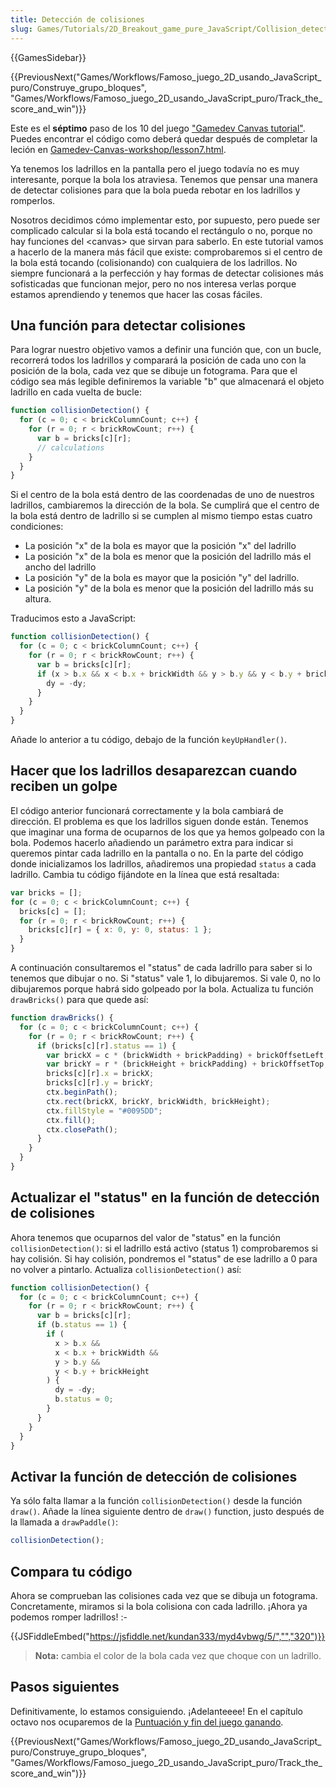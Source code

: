```yaml
---
title: Detección de colisiones
slug: Games/Tutorials/2D_Breakout_game_pure_JavaScript/Collision_detection
---
```


{{GamesSidebar}}

{{PreviousNext("Games/Workflows/Famoso_juego_2D_usando_JavaScript_puro/Construye_grupo_bloques", "Games/Workflows/Famoso_juego_2D_usando_JavaScript_puro/Track_the_score_and_win")}}

Este es el **séptimo** paso de los 10 del juego ["Gamedev Canvas tutorial"](/es/docs/Games/Workflows/Breakout_game_from_scratch). Puedes encontrar el código como deberá quedar después de completar la leción en [Gamedev-Canvas-workshop/lesson7.html](https://github.com/end3r/Gamedev-Canvas-workshop/blob/gh-pages/lesson07.html).

Ya tenemos los ladrillos en la pantalla pero el juego todavía no es muy interesante, porque la bola los atraviesa. Tenemos que pensar una manera de detectar colisiones para que la bola pueda rebotar en los ladrillos y romperlos.

Nosotros decidimos cómo implementar esto, por supuesto, pero puede ser complicado calcular si la bola está tocando el rectángulo o no, porque no hay funciones del &#x3C;canvas> que sirvan para saberlo. En este tutorial vamos a hacerlo de la manera más fácil que existe: comprobaremos si el centro de la bola está tocando (colisionando) con cualquiera de los ladrillos. No siempre funcionará a la perfección y hay formas de detectar colisiones más sofisticadas que funcionan mejor, pero no nos interesa verlas porque estamos aprendiendo y tenemos que hacer las cosas fáciles.

## Una función para detectar colisiones

Para lograr nuestro objetivo vamos a definir una función que, con un bucle, recorrerá todos los ladrillos y comparará la posición de cada uno con la posición de la bola, cada vez que se dibuje un fotograma. Para que el código sea más legible definiremos la variable "b" que almacenará el objeto ladrillo en cada vuelta de bucle:

```js
function collisionDetection() {
  for (c = 0; c < brickColumnCount; c++) {
    for (r = 0; r < brickRowCount; r++) {
      var b = bricks[c][r];
      // calculations
    }
  }
}
```

Si el centro de la bola está dentro de las coordenadas de uno de nuestros ladrillos, cambiaremos la dirección de la bola. Se cumplirá que el centro de la bola está dentro de ladrillo si se cumplen al mismo tiempo estas cuatro condiciones:

- La posición "x" de la bola es mayor que la posición "x" del ladrillo
- La posición "x" de la bola es menor que la posición del ladrillo más el ancho del ladrillo
- La posición "y" de la bola es mayor que la posición "y" del ladrillo.
- La posición "y" de la bola es menor que la posición del ladrillo más su altura.

Traducimos esto a JavaScript:

```js
function collisionDetection() {
  for (c = 0; c < brickColumnCount; c++) {
    for (r = 0; r < brickRowCount; r++) {
      var b = bricks[c][r];
      if (x > b.x && x < b.x + brickWidth && y > b.y && y < b.y + brickHeight) {
        dy = -dy;
      }
    }
  }
}
```

Añade lo anterior a tu código, debajo de la función `keyUpHandler()`.

## Hacer que los ladrillos desaparezcan cuando reciben un golpe

El código anterior funcionará correctamente y la bola cambiará de dirección. El problema es que los ladrillos siguen donde están. Tenemos que imaginar una forma de ocuparnos de los que ya hemos golpeado con la bola. Podemos hacerlo añadiendo un parámetro extra para indicar si queremos pintar cada ladrillo en la pantalla o no. En la parte del código donde inicializamos los ladrillos, añadiremos una propiedad `status` a cada ladrillo. Cambia tu código fijándote en la línea que está resaltada:

```js
var bricks = [];
for (c = 0; c < brickColumnCount; c++) {
  bricks[c] = [];
  for (r = 0; r < brickRowCount; r++) {
    bricks[c][r] = { x: 0, y: 0, status: 1 };
  }
}
```

A continuación consultaremos el "status" de cada ladrillo para saber si lo tenemos que dibujar o no. Si "status" vale 1, lo dibujaremos. Si vale 0, no lo dibujaremos porque habrá sido golpeado por la bola. Actualiza tu función `drawBricks()` para que quede así:

```js
function drawBricks() {
  for (c = 0; c < brickColumnCount; c++) {
    for (r = 0; r < brickRowCount; r++) {
      if (bricks[c][r].status == 1) {
        var brickX = c * (brickWidth + brickPadding) + brickOffsetLeft;
        var brickY = r * (brickHeight + brickPadding) + brickOffsetTop;
        bricks[c][r].x = brickX;
        bricks[c][r].y = brickY;
        ctx.beginPath();
        ctx.rect(brickX, brickY, brickWidth, brickHeight);
        ctx.fillStyle = "#0095DD";
        ctx.fill();
        ctx.closePath();
      }
    }
  }
}
```

## Actualizar el "status" en la función de detección de colisiones

Ahora tenemos que ocuparnos del valor de "status" en la función `collisionDetection()`: si el ladrillo está activo (status 1) comprobaremos si hay colisión. Si hay colisión, pondremos el "status" de ese ladrillo a 0 para no volver a pintarlo. Actualiza `collisionDetection()` así:

```js
function collisionDetection() {
  for (c = 0; c < brickColumnCount; c++) {
    for (r = 0; r < brickRowCount; r++) {
      var b = bricks[c][r];
      if (b.status == 1) {
        if (
          x > b.x &&
          x < b.x + brickWidth &&
          y > b.y &&
          y < b.y + brickHeight
        ) {
          dy = -dy;
          b.status = 0;
        }
      }
    }
  }
}
```

## Activar la función de detección de colisiones

Ya sólo falta llamar a la función `collisionDetection()` desde la función `draw()`. Añade la línea siguiente dentro de `draw()` function, justo después de la llamada a `drawPaddle()`:

```js
collisionDetection();
```

## Compara tu código

Ahora se comprueban las colisiones cada vez que se dibuja un fotograma. Concretamente, miramos si la bola colisiona con cada ladrillo. ¡Ahora ya podemos romper ladrillos! :-

{{JSFiddleEmbed("https://jsfiddle.net/kundan333/myd4vbwg/5/","","320")}}

> **Nota:** cambia el color de la bola cada vez que choque con un ladrillo.

## Pasos siguientes

Definitivamente, lo estamos consiguiendo. ¡Adelanteeee! En el capítulo octavo nos ocuparemos de la [Puntuación y fin del juego ganando](/es/docs/Games/Workflows/Famoso_juego_2D_usando_JavaScript_puro/Track_the_score_and_win).

{{PreviousNext("Games/Workflows/Famoso_juego_2D_usando_JavaScript_puro/Construye_grupo_bloques", "Games/Workflows/Famoso_juego_2D_usando_JavaScript_puro/Track_the_score_and_win")}}
